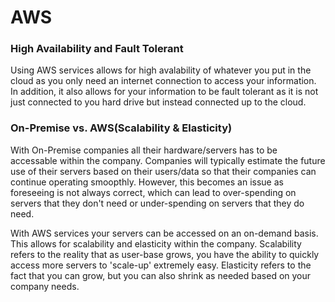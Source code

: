 # AWS

### High Availability and Fault Tolerant
Using AWS services allows for high avalability of whatever you put in the cloud as you only need an internet connection to access your information. In addition, it also allows for your information to be fault tolerant as it is not just connected to you hard drive but instead connected up to the cloud. 

### On-Premise vs. AWS(Scalability & Elasticity)
With On-Premise companies all their hardware/servers has to be accessable within the company. Companies will typically estimate the future use of their servers based on their users/data so that their companies can continue operating smoopthly. However, this becomes an issue as foreseeing is not always correct, which can lead to over-spending on servers that they don't need or under-spending on servers that they do need. 

With AWS services your servers can be accessed on an on-demand basis. This allows for scalability and elasticity within the company. Scalability refers to the reality that as user-base grows, you have the ability to quickly access more servers to 'scale-up' extremely easy. Elasticity refers to the fact that you can grow, but you can also shrink as needed based on your company needs. 
